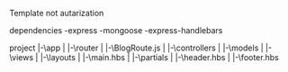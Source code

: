 Template not autarization

dependencies
-express
-mongoose
-express-handlebars

project
|-\app
|	|-\router
|		|-\BlogRoute.js
|		|-\controllers
|		|-\models
|
|-\views
|	|-\layouts
|		|-\main.hbs
|	|-\partials
|		|-\header.hbs
|		|-\footer.hbs